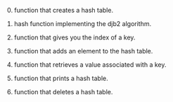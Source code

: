 0.	function that creates a hash table.

1.	hash function implementing the djb2 algorithm.

2.	function that gives you the index of a key.

3.	function that adds an element to the hash table.

4.	function that retrieves a value associated with a key.

5.	function that prints a hash table.

6.	function that deletes a hash table.